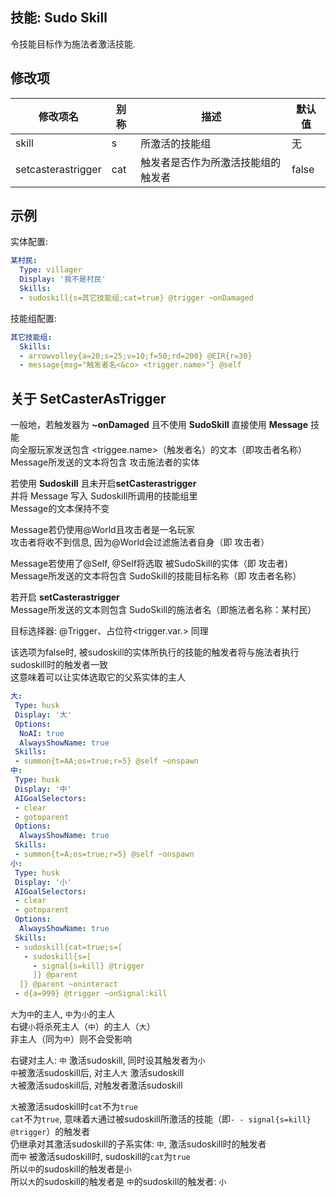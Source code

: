 技能: Sudo Skill
--------------------------

令技能目标作为施法者激活技能.

修改项
----------

| 修改项名 | 别称    | 描述                                                                                                    | 默认值 |
|-----------|------------|----------------------------------------------------------------------------------------------------------------|---------------|
| skill | s | 所激活的技能组 | 无 |
| setcasterastrigger | cat | 触发者是否作为所激活技能组的触发者 | false |

示例
-------

实体配置:

```yml
某村民:
  Type: villager
  Display: '我不是村民'
  Skills:
  - sudoskill{s=其它技能组;cat=true} @trigger ~onDamaged
```

技能组配置:

```yml
其它技能组:
  Skills:
  - arrowvolley{a=20;s=25;v=10;f=50;rd=200} @EIR{r=30}
  - message{msg="触发者名<&co> <trigger.name>"} @self
```

关于 SetCasterAsTrigger
----------------------

  一般地，若触发器为 **~onDamaged** 
  且不使用 **SudoSkill** 直接使用 **Message** 技能  
  向全服玩家发送包含 <triggee.name>（触发者名）的文本（即攻击者名称） 
  Message所发送的文本将包含 攻击施法者的实体  
 
  若使用 **Sudoskill** 且未开启**setCasterastrigger**  
  并将 Message 写入 Sudoskill所调用的技能组里  
  Message的文本保持不变 
  
  Message若仍使用\@World且攻击者是一名玩家  
  攻击者将收不到信息, 因为\@World会过滤施法者自身（即 攻击者）  

  Message若使用了\@Self, \@Self将选取 被SudoSkill的实体（即 攻击者)  
  Message所发送的文本将包含 SudoSkill的技能目标名称（即 攻击者名称）  

  若开启 **setCasterastrigger**  
  Message所发送的文本则包含 SudoSkill的施法者名（即施法者名称：某村民）  

  目标选择器: \@Trigger、占位符<trigger.var.> 同理

  该选项为false时, 被sudoskill的实体所执行的技能的触发者将与施法者执行sudoskill时的触发者一致  
  这意味着可以让实体选取它的父系实体的主人
```yaml
大:
 Type: husk
 Display: '大'
 Options:
  NoAI: true
  AlwaysShowName: true
 Skills:
 - summon{t=AA;os=true;r=5} @self ~onspawn
中:
 Type: husk
 Display: '中'
 AIGoalSelectors:
 - clear
 - gotoparent
 Options:
  AlwaysShowName: true
 Skills:
 - summon{t=A;os=true;r=5} @self ~onspawn
小:
 Type: husk
 Display: '小'
 AIGoalSelectors:
 - clear
 - gotoparent
 Options:
  AlwaysShowName: true
 Skills:
 - sudoskill{cat=true;s=[
   - sudoskill{s=[
     - signal{s=kill} @trigger
     ]} @parent
  ]} @parent ~oninteract
 - d{a=999} @trigger ~onSignal:kill
```
`大`为`中`的主人, `中`为`小`的主人  
右键`小`将杀死主人（`中`）的主人（`大`）  
非主人（同为`中`）则不会受影响

右键对主人: `中` 激活sudoskill, 同时设其触发者为`小`  
`中`被激活sudoskill后, 对主人`大` 激活sudoskill  
`大`被激活sudoskill后, 对触发者激活sudoskill  
 
`大`被激活sudoskill时`cat`不为`true`  
`cat`不为`true`, 意味着`大`通过被sudoskill所激活的技能（即`- - signal{s=kill} @trigger`）的触发者    
仍继承对其激活sudoskill的子系实体: `中`, 激活sudoskill时的触发者  
而`中` 被激活sudoskill时, sudoskill的`cat`为`true`  
所以`中`的sudoskill的触发者是`小`  
所以`大`的sudoskill的触发者是 `中`的sudoskill的触发者: `小`  